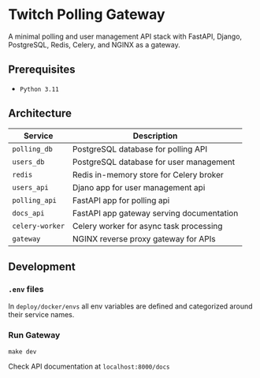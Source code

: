 # Twitch Polling Gateway

A minimal polling and user management API stack with FastAPI, Django, PostgreSQL, Redis, Celery, and NGINX as a gateway.

## Prerequisites

- `Python 3.11`

## Architecture

| Service         | Description                               |
| --------------- |-------------------------------------------|
| `polling_db`    | PostgreSQL database for polling API       |
| `users_db`      | PostgreSQL database for user management   |
| `redis`         | Redis in-memory store for Celery broker   |
| `users_api`     | Djano app for user management api         |
| `polling_api`   | FastAPI app for polling api               |
| `docs_api`      | FastAPI app gateway serving documentation |
| `celery-worker` | Celery worker for async task processing   |
| `gateway`       | NGINX reverse proxy gateway for APIs      |

## Development

### `.env` files

In `deploy/docker/envs` all env variables are defined and categorized around their service names.

### Run Gateway

```shell
make dev
```

Check API documentation at `localhost:8000/docs`
